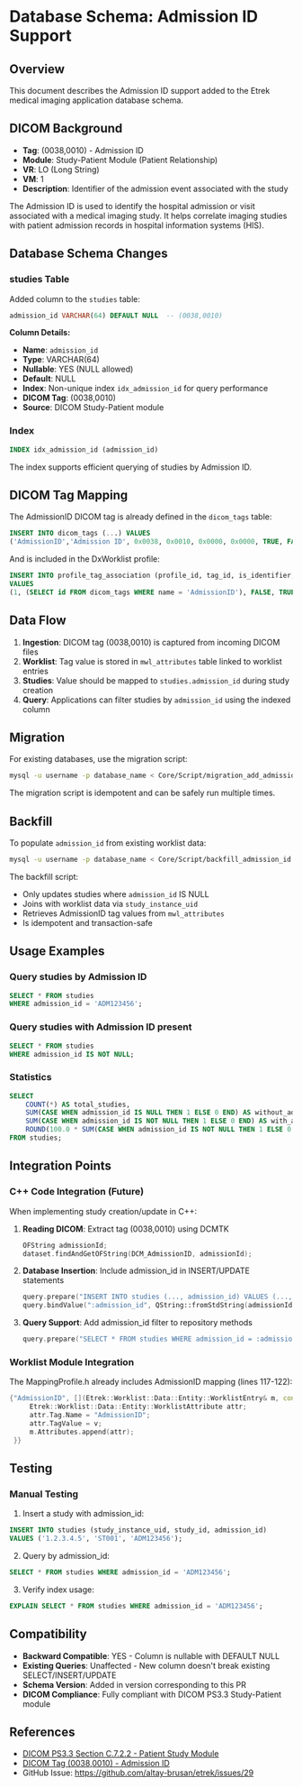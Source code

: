 # Database Schema: Admission ID Support

## Overview

This document describes the Admission ID support added to the Etrek medical imaging application database schema.

## DICOM Background

- **Tag**: (0038,0010) - Admission ID
- **Module**: Study-Patient Module (Patient Relationship)  
- **VR**: LO (Long String)
- **VM**: 1
- **Description**: Identifier of the admission event associated with the study

The Admission ID is used to identify the hospital admission or visit associated with a medical imaging study. It helps correlate imaging studies with patient admission records in hospital information systems (HIS).

## Database Schema Changes

### studies Table

Added column to the `studies` table:

```sql
admission_id VARCHAR(64) DEFAULT NULL  -- (0038,0010)
```

**Column Details:**
- **Name**: `admission_id`
- **Type**: VARCHAR(64)
- **Nullable**: YES (NULL allowed)
- **Default**: NULL
- **Index**: Non-unique index `idx_admission_id` for query performance
- **DICOM Tag**: (0038,0010)
- **Source**: DICOM Study-Patient module

### Index

```sql
INDEX idx_admission_id (admission_id)
```

The index supports efficient querying of studies by Admission ID.

## DICOM Tag Mapping

The AdmissionID DICOM tag is already defined in the `dicom_tags` table:

```sql
INSERT INTO dicom_tags (...) VALUES
('AdmissionID','Admission ID', 0x0038, 0x0010, 0x0000, 0x0000, TRUE, FALSE);
```

And is included in the DxWorklist profile:

```sql
INSERT INTO profile_tag_association (profile_id, tag_id, is_identifier, is_mandatory)
VALUES
(1, (SELECT id FROM dicom_tags WHERE name = 'AdmissionID'), FALSE, TRUE);
```

## Data Flow

1. **Ingestion**: DICOM tag (0038,0010) is captured from incoming DICOM files
2. **Worklist**: Tag value is stored in `mwl_attributes` table linked to worklist entries
3. **Studies**: Value should be mapped to `studies.admission_id` during study creation
4. **Query**: Applications can filter studies by `admission_id` using the indexed column

## Migration

For existing databases, use the migration script:

```bash
mysql -u username -p database_name < Core/Script/migration_add_admission_id.sql
```

The migration script is idempotent and can be safely run multiple times.

## Backfill

To populate `admission_id` from existing worklist data:

```bash
mysql -u username -p database_name < Core/Script/backfill_admission_id.sql
```

The backfill script:
- Only updates studies where `admission_id` IS NULL
- Joins with worklist data via `study_instance_uid`
- Retrieves AdmissionID tag values from `mwl_attributes`
- Is idempotent and transaction-safe

## Usage Examples

### Query studies by Admission ID

```sql
SELECT * FROM studies 
WHERE admission_id = 'ADM123456';
```

### Query studies with Admission ID present

```sql
SELECT * FROM studies 
WHERE admission_id IS NOT NULL;
```

### Statistics

```sql
SELECT 
    COUNT(*) AS total_studies,
    SUM(CASE WHEN admission_id IS NULL THEN 1 ELSE 0 END) AS without_admission_id,
    SUM(CASE WHEN admission_id IS NOT NULL THEN 1 ELSE 0 END) AS with_admission_id,
    ROUND(100.0 * SUM(CASE WHEN admission_id IS NOT NULL THEN 1 ELSE 0 END) / COUNT(*), 2) AS percentage_populated
FROM studies;
```

## Integration Points

### C++ Code Integration (Future)

When implementing study creation/update in C++:

1. **Reading DICOM**: Extract tag (0038,0010) using DCMTK
   ```cpp
   OFString admissionId;
   dataset.findAndGetOFString(DCM_AdmissionID, admissionId);
   ```

2. **Database Insertion**: Include admission_id in INSERT/UPDATE statements
   ```cpp
   query.prepare("INSERT INTO studies (..., admission_id) VALUES (..., :admission_id)");
   query.bindValue(":admission_id", QString::fromStdString(admissionId.c_str()).trimmed());
   ```

3. **Query Support**: Add admission_id filter to repository methods
   ```cpp
   query.prepare("SELECT * FROM studies WHERE admission_id = :admission_id");
   ```

### Worklist Module Integration

The MappingProfile.h already includes AdmissionID mapping (lines 117-122):

```cpp
{"AdmissionID", [](Etrek::Worklist::Data::Entity::WorklistEntry& m, const QString& v) {
     Etrek::Worklist::Data::Entity::WorklistAttribute attr;
     attr.Tag.Name = "AdmissionID";
     attr.TagValue = v;
     m.Attributes.append(attr);
 }}
```

## Testing

### Manual Testing

1. Insert a study with admission_id:
```sql
INSERT INTO studies (study_instance_uid, study_id, admission_id) 
VALUES ('1.2.3.4.5', 'ST001', 'ADM123456');
```

2. Query by admission_id:
```sql
SELECT * FROM studies WHERE admission_id = 'ADM123456';
```

3. Verify index usage:
```sql
EXPLAIN SELECT * FROM studies WHERE admission_id = 'ADM123456';
```

## Compatibility

- **Backward Compatible**: YES - Column is nullable with DEFAULT NULL
- **Existing Queries**: Unaffected - New column doesn't break existing SELECT/INSERT/UPDATE
- **Schema Version**: Added in version corresponding to this PR
- **DICOM Compliance**: Fully compliant with DICOM PS3.3 Study-Patient module

## References

- [DICOM PS3.3 Section C.7.2.2 - Patient Study Module](http://dicom.nema.org/medical/dicom/current/output/chtml/part03/sect_C.7.2.2.html)
- [DICOM Tag (0038,0010) - Admission ID](http://dicom.nema.org/medical/dicom/current/output/chtml/part06/chapter_6.html)
- GitHub Issue: https://github.com/altay-brusan/etrek/issues/29

